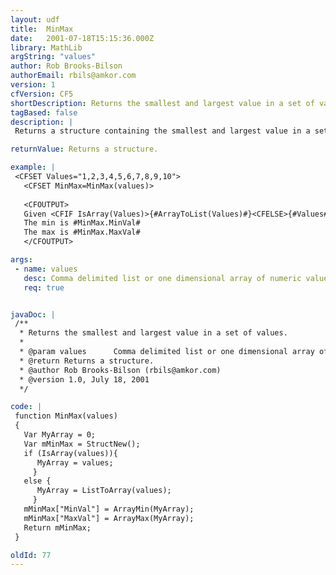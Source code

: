 ```yaml
---
layout: udf
title:  MinMax
date:   2001-07-18T15:15:36.000Z
library: MathLib
argString: "values"
author: Rob Brooks-Bilson
authorEmail: rbils@amkor.com
version: 1
cfVersion: CF5
shortDescription: Returns the smallest and largest value in a set of values.
tagBased: false
description: |
 Returns a structure containing the smallest and largest value in a set of values.

returnValue: Returns a structure.

example: |
 <CFSET Values="1,2,3,4,5,6,7,8,9,10">
   <CFSET MinMax=MinMax(values)> 
 
   <CFOUTPUT>
   Given <CFIF IsArray(Values)>{#ArrayToList(Values)#}<CFELSE>{#Values#}</CFIF>
   The min is #MinMax.MinVal#
   The max is #MinMax.MaxVal#
   </CFOUTPUT>

args:
 - name: values
   desc: Comma delimited list or one dimensional array of numeric values.
   req: true


javaDoc: |
 /**
  * Returns the smallest and largest value in a set of values.
  * 
  * @param values      Comma delimited list or one dimensional array of numeric values. 
  * @return Returns a structure. 
  * @author Rob Brooks-Bilson (rbils@amkor.com) 
  * @version 1.0, July 18, 2001 
  */

code: |
 function MinMax(values)
 {
   Var MyArray = 0;
   Var mMinMax = StructNew();
   if (IsArray(values)){
      MyArray = values;
     }
   else {
      MyArray = ListToArray(values);
     }
   mMinMax["MinVal"] = ArrayMin(MyArray);
   mMinMax["MaxVal"] = ArrayMax(MyArray);
   Return mMinMax;
 }

oldId: 77
---
```



